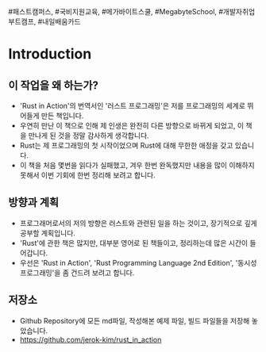 #패스트캠퍼스, #국비지원교육, #메가바이트스쿨, #MegabyteSchool, #개발자취업부트캠프, #내일배움카드

# Introduction

## 이 작업을 왜 하는가?

- 'Rust in Action'의 번역서인 '러스트 프로그래밍'은 저를 프로그래밍의 세계로 뛰어들게 만든 책입니다.
- 우연히 만난 이 책으로 인해 제 인생은 완전히 다른 방향으로 바뀌게 되었고, 이 책을 만나게 된 것을 정말 감사하게 생각합니다.
- Rust는 제 프로그래밍의 첫 시작이었으며 Rust에 대해 무한한 애정을 갖고 있습니다.
- 이 책을 처음 몇번을 읽다가 실패했고, 겨우 한번 완독했지만 내용을 많이 이해하지 못해서 이번 기회에 한번 정리해 보려고 합니다.

## 방향과 계획

- 프로그래머로서의 저의 방향은 러스트와 관련된 일을 하는 것이고, 장기적으로 깊게 공부할 계획입니다.
- 'Rust'에 관한 책은 많지만, 대부분 영어로 된 책들이고, 정리하는데 많은 시간이 들어갑니다.
- 우선은 'Rust in Action', 'Rust Programming Language 2nd Edition', '동시성 프로그래밍'을 좀 건드려 보려고 합니다.

## 저장소

- Github Repository에 모든 md파일, 작성해본 예제 파일, 빌드 파일들을 저장해 놓았습니다.
- https://github.com/jerok-kim/rust_in_action